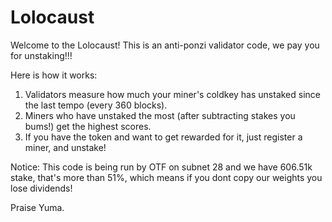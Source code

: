 # Lolocaust

Welcome to the Lolocaust! 
This is an anti-ponzi validator code, we pay you for unstaking!!! 

Here is how it works:
1. Validators measure how much your miner's coldkey has unstaked since the last tempo (every 360 blocks).
2. Miners who have unstaked the most (after subtracting stakes you bums!) get the highest scores.
3. If you have the token and want to get rewarded for it, just register a miner, and unstake!

Notice: This code is being run by OTF on subnet 28 and we have 606.51k stake, that's more than 51%, which means if you dont copy our weights you lose dividends!

Praise Yuma.